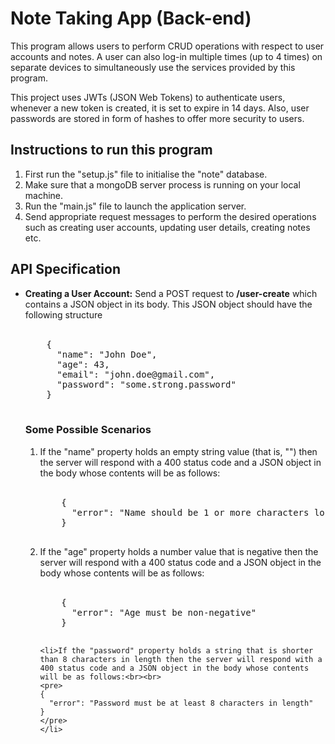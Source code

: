 # Note Taking App (Back-end)
<p>
  This program allows users to perform CRUD operations with respect to user accounts and notes. A user can also log-in multiple times (up to 4 times) on separate devices to simultaneously use the services provided by this program.
</p>
<p>
  This project uses JWTs (JSON Web Tokens) to authenticate users, whenever a new token is created, it is set to expire in 14 days. Also, user passwords are stored in form of hashes to offer more security to users.
</p>
<h2>Instructions to run this program</h2>
<ol>
  <li>First run the "setup.js" file to initialise the "note" database.</li>
  <li>Make sure that a mongoDB server process is running on your local machine.</li>
  <li>Run the "main.js" file to launch the application server.</li>
  <li>Send appropriate request messages to perform the desired operations such as creating user accounts, updating user details, creating notes etc.</li>
</ol>

<h2>API Specification</h2>
<ul>
  <li><b>Creating a User Account:</b> Send a POST request to <b>/user-create</b> which contains a JSON object in its body. This JSON object should have the following structure<br><br>
  <pre>
    {
      "name": "John Doe",
      "age": 43,
      "email": "john.doe@gmail.com",
      "password": "some.strong.password"
    }
  </pre>

  <h3>Some Possible Scenarios</h3>
  <ol>
    <li>If the "name" property holds an empty string value (that is, "") then the server will respond with a 400 status code and a JSON object in the body whose contents will be as follows:<br><br>
      <pre>
    { 
      "error": "Name should be 1 or more characters long"  
    }
      </pre>
    </li>
    <li>If the "age" property holds a number value that is negative then the server will respond with a 400 status code and a JSON object in the body whose contents will be as follows:<br><br>
      <pre>
    {
      "error": "Age must be non-negative"
    }
      </pre>
    </li>

    <li>If the "password" property holds a string that is shorter than 8 characters in length then the server will respond with a 400 status code and a JSON object in the body whose contents will be as follows:<br><br>
    <pre>
    {
      "error": "Password must be at least 8 characters in length"
    }
    </pre>
    </li>
  </ol>
    
  </li>
</ul>
